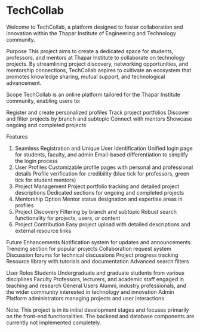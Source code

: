 # TechCollab

Welcome to TechCollab, a platform designed to foster collaboration and innovation within the Thapar Institute of Engineering and Technology community.

Purpose
This project aims to create a dedicated space for students, professors, and mentors at Thapar Institute to collaborate on technology projects. By streamlining project discovery, networking opportunities, and mentorship connections, TechCollab aspires to cultivate an ecosystem that promotes knowledge sharing, mutual support, and technological advancement.

Scope
TechCollab is an online platform tailored for the Thapar Institute community, enabling users to:

Register and create personalized profiles
Track project portfolios
Discover and filter projects by branch and subtopic
Connect with mentors
Showcase ongoing and completed projects

Features
1. Seamless Registration and Unique User Identification
Unified login page for students, faculty, and admin
Email-based differentiation to simplify the login process
2. User Profiles
Customizable profile pages with personal and professional details
Profile verification for credibility (blue tick for professors, green tick for student mentors)
3. Project Management
Project portfolio tracking and detailed project descriptions
Dedicated sections for ongoing and completed projects
4. Mentorship Option
Mentor status designation and expertise areas in profiles
5. Project Discovery
Filtering by branch and subtopic
Robust search functionality for projects, users, or content
6. Project Contribution
Easy project upload with detailed descriptions and external resource links

Future Enhancements
Notification system for updates and announcements
Trending section for popular projects
Collaboration request system
Discussion forums for technical discussions
Project progress tracking
Resource library with tutorials and documentation
Advanced search filters

User Roles
Students
Undergraduate and graduate students from various disciplines
Faculty
Professors, lecturers, and academic staff engaged in teaching and research
General Users
Alumni, industry professionals, and the wider community interested in technology and innovation
Admin
Platform administrators managing projects and user interactions

Note: This project is in its initial development stages and focuses primarily on the front-end functionalities. The backend and database components are currently not implemented completely. 
